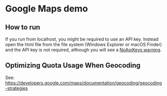 # Google Maps demo

## How to run

If you run from localhost, you might be required to use an API key.
Instead open the html file from the file system (Windows Explorer or macOS Finder) and the API key is not required, although you will see a [NoApiKeys warning](https://developers.google.com/maps/documentation/javascript/error-messages#no-api-keys).

## Optimizing Quota Usage When Geocoding

See: https://developers.google.com/maps/documentation/geocoding/geocoding-strategies
